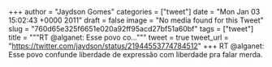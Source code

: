 
+++
author = "Jaydson Gomes"
categories = ["tweet"]
date = "Mon Jan 03 15:02:43 +0000 2011"
draft = false
image = "No media found for this Tweet"
slug = "760d65e325f6651e020a92ff95acd27bf51a60bf"
tags = ["tweet"]
title = """RT @alganet: Esse povo co..."""
tweet = true
tweet_url = "https://twitter.com/jaydson/status/21944553774784512"
+++
RT @alganet: Esse povo confunde liberdade de expressão com liberdade pra falar merda.
